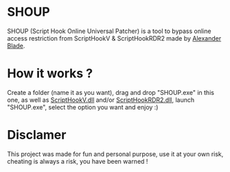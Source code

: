 # SHOUP

SHOUP (Script Hook Online Universal Patcher) is a tool to bypass online access restriction from ScriptHookV &amp; ScriptHookRDR2 made by <a href="http://www.dev-c.com/">Alexander Blade</a>.

# How it works ?

Create a folder (name it as you want), drag and drop "SHOUP.exe" in this one, as well as <a href="http://www.dev-c.com/gtav/scripthookv/">ScriptHookV.dll</a> and/or <a href="http://www.dev-c.com/rdr2/scripthookrdr2/">ScriptHookRDR2.dll</a>, launch "SHOUP.exe", select the option you want and enjoy :)

# Disclamer

This project was made for fun and personal purpose, use it at your own risk, cheating is always a risk, you have been warned !
